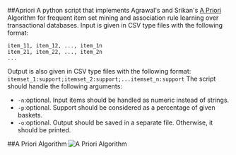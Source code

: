 ##Apriori
A python script that implements Agrawal's and Srikan's [A Priori](https://en.wikipedia.org/wiki/Apriori_algorithm) Algorithm for frequent item set mining and association rule learning over transactional databases. Input is given in CSV type files with the following format:
```
item_11, item_12, ..., item_1n
item_21, item_22, ..., item_2n
...
```
Output is also given in CSV type files with the following format:
`itemset_1:support;itemset_2:support;...itemset_n:support`
The script should handle the following arguments:
* `-n`:optional. Input items should be handled as numeric instead of strings.
* `-p`:optional. Support should be considered as a percentage of given baskets.
* `-o`:optional. Output should be saved in a separate file. Otherwise, it should be printed.

##A Priori Algorithm
![A Priori Algorithm](https://upload.wikimedia.org/math/4/f/b/4fbedb1f878d4f8b49dd005d3c0dd873.png)
